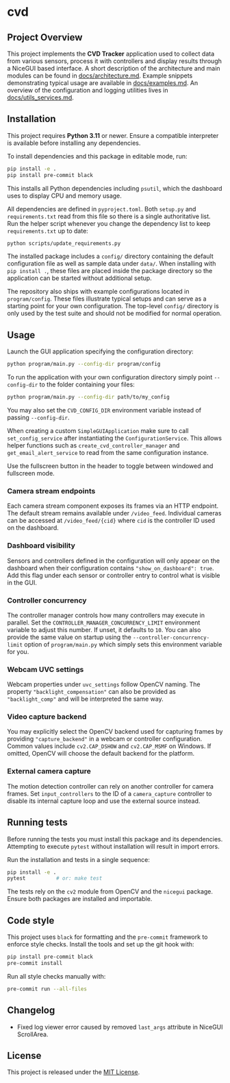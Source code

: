 # cvd

## Project Overview

This project implements the **CVD Tracker** application used to collect
data from various sensors, process it with controllers and display results
through a NiceGUI based interface.  A short description of the architecture
and main modules can be found in [docs/architecture.md](docs/architecture.md).
Example snippets demonstrating typical usage are available in
[docs/examples.md](docs/examples.md).
An overview of the configuration and logging utilities lives in
[docs/utils_services.md](docs/utils_services.md).

## Installation

This project requires **Python 3.11** or newer. Ensure a compatible
interpreter is available before installing any dependencies.

To install dependencies and this package in editable mode, run:

```bash
pip install -e .
pip install pre-commit black
```

This installs all Python dependencies including `psutil`, which the dashboard
uses to display CPU and memory usage.

All dependencies are defined in `pyproject.toml`. Both `setup.py` and
`requirements.txt` read from this file so there is a single authoritative list.
Run the helper script whenever you change the dependency list to keep
`requirements.txt` up to date:

```bash
python scripts/update_requirements.py
```


The installed package includes a `config/` directory containing the default
configuration file as well as sample data under `data/`.  When installing with
`pip install .`, these files are placed inside the package directory so the
application can be started without additional setup.

The repository also ships with example configurations located in
`program/config`.  These files illustrate typical setups and can serve as a
starting point for your own configuration.  The top-level `config/` directory is
only used by the test suite and should not be modified for normal operation.

## Usage

Launch the GUI application specifying the configuration directory:

```bash
python program/main.py --config-dir program/config
```

To run the application with your own configuration directory simply point
`--config-dir` to the folder containing your files:

```bash
python program/main.py --config-dir path/to/my_config
```

You may also set the ``CVD_CONFIG_DIR`` environment variable instead of passing
``--config-dir``.

When creating a custom ``SimpleGUIApplication`` make sure to call
``set_config_service`` after instantiating the
``ConfigurationService``. This allows helper functions such as
``create_cvd_controller_manager`` and ``get_email_alert_service`` to read from
the same configuration instance.

Use the fullscreen button in the header to toggle between windowed and fullscreen mode.

### Camera stream endpoints

Each camera stream component exposes its frames via an HTTP endpoint.  The
default stream remains available under ``/video_feed``.  Individual cameras can
be accessed at ``/video_feed/{cid}`` where ``cid`` is the controller ID used on
the dashboard.

### Dashboard visibility

Sensors and controllers defined in the configuration will only appear on the
dashboard when their configuration contains ``"show_on_dashboard": true``.
Add this flag under each sensor or controller entry to control what is visible
in the GUI.

### Controller concurrency

The controller manager controls how many controllers may execute in parallel.
Set the ``CONTROLLER_MANAGER_CONCURRENCY_LIMIT`` environment variable to adjust
this number. If unset, it defaults to ``10``. You can also provide the same
value on startup using the ``--controller-concurrency-limit`` option of
``program/main.py`` which simply sets this environment variable for you.

### Webcam UVC settings

Webcam properties under ``uvc_settings`` follow OpenCV naming. The property
``"backlight_compensation"`` can also be provided as ``"backlight_comp"`` and
will be interpreted the same way.

### Video capture backend

You may explicitly select the OpenCV backend used for capturing frames by
providing ``"capture_backend"`` in a webcam or controller configuration. Common
values include ``cv2.CAP_DSHOW`` and ``cv2.CAP_MSMF`` on Windows. If omitted,
OpenCV will choose the default backend for the platform.

### External camera capture

The motion detection controller can rely on another controller for camera frames.
Set ``input_controllers`` to the ID of a ``camera_capture`` controller to disable
its internal capture loop and use the external source instead.


## Running tests

Before running the tests you must install this package and its dependencies.
Attempting to execute `pytest` without installation will result in import
errors.

Run the installation and tests in a single sequence:

```bash
pip install -e .
pytest          # or: make test

```

The tests rely on the `cv2` module from OpenCV and the `nicegui` package. Ensure
both packages are installed and importable.

## Code style

This project uses `black` for formatting and the `pre-commit` framework to
enforce style checks. Install the tools and set up the git hook with:

```bash
pip install pre-commit black
pre-commit install
```

Run all style checks manually with:

```bash
pre-commit run --all-files
```

## Changelog

- Fixed log viewer error caused by removed `last_args` attribute in NiceGUI ScrollArea.

## License

This project is released under the [MIT License](LICENSE).
